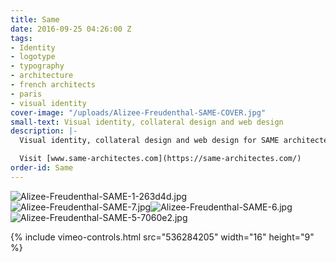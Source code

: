 ```yaml
---
title: Same
date: 2016-09-25 04:26:00 Z
tags:
- Identity
- logotype
- typography
- architecture
- french architects
- paris
- visual identity
cover-image: "/uploads/Alizee-Freudenthal-SAME-COVER.jpg"
small-text: Visual identity, collateral design and web design
description: |-
  Visual identity, collateral design and web design for SAME architectes, an up-and-coming architecture studio in Paris.

  Visit [www.same-architectes.com](https://same-architectes.com/)
order-id: Same
---
```


![Alizee-Freudenthal-SAME-1-263d4d.jpg](/uploads/Alizee-Freudenthal-SAME-1-263d4d.jpg)![Alizee-Freudenthal-SAME-7.jpg](/uploads/Alizee-Freudenthal-SAME-7.jpg)![Alizee-Freudenthal-SAME-6.jpg](/uploads/Alizee-Freudenthal-SAME-6.jpg)![Alizee-Freudenthal-SAME-5-7060e2.jpg](/uploads/Alizee-Freudenthal-SAME-5-7060e2.jpg)

{% include vimeo-controls.html src="536284205" width="16" height="9" %}
